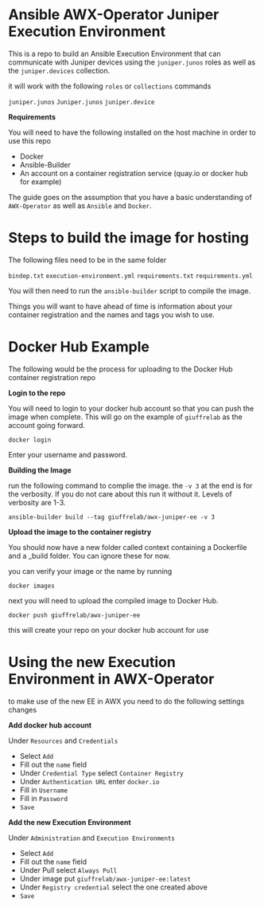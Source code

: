 # Ansible AWX-Operator Juniper Execution Environment

This is a repo to build an Ansible Execution Environment that can communicate with Juniper devices using the `juniper.junos` roles as well as the `juniper.devices` collection.

it will work with the following `roles` or `collections` commands

`juniper.junos`
`Juniper.junos`
`juniper.device`

**Requirements**

You will need to have the following installed on the host machine in order to use this repo

- Docker
- Ansible-Builder
- An account on a container registration service (quay.io or docker hub for example)

The guide goes on the assumption that you have a basic understanding of `AWX-Operator` as well as `Ansible` and `Docker`.

# Steps to build the image for hosting

The following files need to be in the same folder

`bindep.txt`
`execution-environment.yml`
`requirements.txt`
`requirements.yml`

You will then need to run the `ansible-builder` script to compile the image. 

Things you will want to have ahead of time is information about your container registration and the names and tags you wish to use.

# Docker Hub Example

The following would be the process for uploading to the Docker Hub container registration repo

**Login to the repo**

You will need to login to your docker hub account so that you can push the image when complete. This will go on the example of `giuffrelab` as the account going forward. 

```
docker login
```

Enter your username and password.

**Building the Image**

run the following command to complie the image. the `-v 3` at the end is for the verbosity. If you do not care about this run it without it. Levels of verbosity are 1-3.

```
ansible-builder build --tag giuffrelab/awx-juniper-ee -v 3
```

**Upload the image to the container registry**

You should now have a new folder called context containing a Dockerfile and a _build folder. You can ignore these for now. 

you can verify your image or the name by running 

```
docker images
```

next you will need to upload the compiled image to Docker Hub. 

```
docker push giuffrelab/awx-juniper-ee
```

this will create your repo on your docker hub account for use

# Using the new Execution Environment in AWX-Operator

to make use of the new EE in AWX you need to do the following settings changes

**Add docker hub account**

Under `Resources` and `Credentials` 
- Select `Add`
- Fill out the `name` field
- Under `Credential Type` select `Container Registry`
- Under `Authentication URL` enter `docker.io`
- Fill in `Username`
- Fill in `Password`
- `Save`

**Add the new Execution Environment**

Under `Administration` and `Execution Environments`
- Select `Add`
- Fill out the `name` field
- Under Pull select `Always Pull`
- Under image put `giuffrelab/awx-juniper-ee:latest`
- Under `Registry credential` select the one created above
- `Save`

